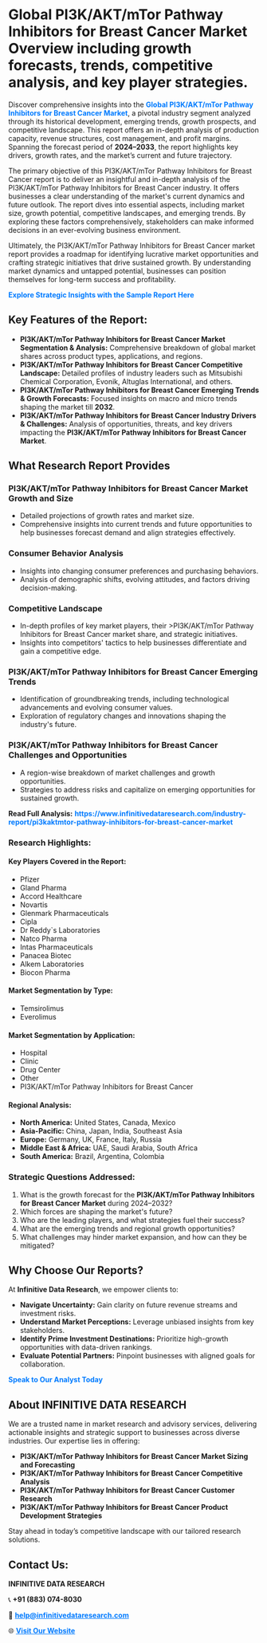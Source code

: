 <h1>Global PI3K/AKT/mTor Pathway Inhibitors for Breast Cancer Market Overview including growth forecasts, trends, competitive analysis, and key player strategies.</h1>
<p>
Discover comprehensive insights into the 
<a href="https://www.infinitivedataresearch.com/industry-report/pi3kaktmtor-pathway-inhibitors-for-breast-cancer-market" rel="dofollow" style="color: #007BFF; text-decoration: none;"><strong>Global PI3K/AKT/mTor Pathway Inhibitors for Breast Cancer Market</strong></a>, a pivotal industry segment analyzed through its historical development, emerging trends, growth prospects, and competitive landscape. This report offers an in-depth analysis of production capacity, revenue structures, cost management, and profit margins. Spanning the forecast period of <strong>2024–2033</strong>, the report highlights key drivers, growth rates, and the market’s current and future trajectory.
</p>
<p>
The primary objective of this PI3K/AKT/mTor Pathway Inhibitors for Breast Cancer report is to deliver an insightful and in-depth analysis of the PI3K/AKT/mTor Pathway Inhibitors for Breast Cancer industry. It offers businesses a clear understanding of the market's current dynamics and future outlook. The report dives into essential aspects, including market size, growth potential, competitive landscapes, and emerging trends. By exploring these factors comprehensively, stakeholders can make informed decisions in an ever-evolving business environment.
</p>
<p>
Ultimately, the PI3K/AKT/mTor Pathway Inhibitors for Breast Cancer market report provides a roadmap for identifying lucrative market opportunities and crafting strategic initiatives that drive sustained growth. By understanding market dynamics and untapped potential, businesses can position themselves for long-term success and profitability.
</p>
<p>
<a href="https://www.infinitivedataresearch.com/request-sample/reportId=103217" style="color: #007BFF; text-decoration: none;"><strong>Explore Strategic Insights with the Sample Report Here</strong></a>
</p>

<h2>Key Features of the Report:</h2>
<ul>
<li><strong>PI3K/AKT/mTor Pathway Inhibitors for Breast Cancer Market Segmentation & Analysis:</strong> Comprehensive breakdown of global market shares across product types, applications, and regions.</li>
<li><strong>PI3K/AKT/mTor Pathway Inhibitors for Breast Cancer Competitive Landscape:</strong> Detailed profiles of industry leaders such as Mitsubishi Chemical Corporation, Evonik, Altuglas International, and others.</li>
<li><strong>PI3K/AKT/mTor Pathway Inhibitors for Breast Cancer Emerging Trends & Growth Forecasts:</strong> Focused insights on macro and micro trends shaping the market till <strong>2032</strong>.</li>
<li><strong>PI3K/AKT/mTor Pathway Inhibitors for Breast Cancer Industry Drivers & Challenges:</strong> Analysis of opportunities, threats, and key drivers impacting the <strong>PI3K/AKT/mTor Pathway Inhibitors for Breast Cancer Market</strong>.</li>
</ul>

<h2>What Research Report Provides</h2>
<h3>PI3K/AKT/mTor Pathway Inhibitors for Breast Cancer Market Growth and Size</h3>
<ul>
<li>Detailed projections of growth rates and market size.</li>
<li>Comprehensive insights into current trends and future opportunities to help businesses forecast demand and align strategies effectively.</li>
</ul>

<h3>Consumer Behavior Analysis</h3>
<ul>
<li>Insights into changing consumer preferences and purchasing behaviors.</li>
<li>Analysis of demographic shifts, evolving attitudes, and factors driving decision-making.</li>
</ul>

<h3>Competitive Landscape</h3>
<ul>
<li>In-depth profiles of key market players, their >PI3K/AKT/mTor Pathway Inhibitors for Breast Cancer market share, and strategic initiatives.</li>
<li>Insights into competitors' tactics to help businesses differentiate and gain a competitive edge.</li>
</ul>

<h3>PI3K/AKT/mTor Pathway Inhibitors for Breast Cancer Emerging Trends</h3>
<ul>
<li>Identification of groundbreaking trends, including technological advancements and evolving consumer values.</li>
<li>Exploration of regulatory changes and innovations shaping the industry's future.</li>
</ul>

<h3>PI3K/AKT/mTor Pathway Inhibitors for Breast Cancer Challenges and Opportunities</h3>
<ul>
<li>A region-wise breakdown of market challenges and growth opportunities.</li>
<li>Strategies to address risks and capitalize on emerging opportunities for sustained growth.</li>
</ul>
<p><strong>Read Full Analysis:</strong> <a href="https://www.infinitivedataresearch.com/industry-report/pi3kaktmtor-pathway-inhibitors-for-breast-cancer-market" rel="dofollow" style="color: #007BFF; text-decoration: none;"><strong>https://www.infinitivedataresearch.com/industry-report/pi3kaktmtor-pathway-inhibitors-for-breast-cancer-market</strong></a></p>
<h3>Research Highlights:</h3>
<h4>Key Players Covered in the Report:</h4>
<ul><li>Pfizer</li><li>Gland Pharma</li><li>Accord Healthcare</li><li>Novartis</li><li>Glenmark Pharmaceuticals</li><li>Cipla</li><li>Dr Reddy`s Laboratories</li><li>Natco Pharma</li><li>Intas Pharmaceuticals</li><li>Panacea Biotec</li><li>Alkem Laboratories</li><li>Biocon Pharma</li></ul>
<h4>Market Segmentation by Type:</h4>
<ul><li>Temsirolimus</li><li>Everolimus</li></ul>
<h4>Market Segmentation by Application:</h4>
<ul><li>Hospital</li><li>Clinic</li><li>Drug Center</li><li>Other</li><li>PI3K/AKT/mTor Pathway Inhibitors for Breast Cancer</li></ul>

<h4>Regional Analysis:</h4>
<ul>
<li><strong>North America:</strong> United States, Canada, Mexico</li>
<li><strong>Asia-Pacific:</strong> China, Japan, India, Southeast Asia</li>
<li><strong>Europe:</strong> Germany, UK, France, Italy, Russia</li>
<li><strong>Middle East & Africa:</strong> UAE, Saudi Arabia, South Africa</li>
<li><strong>South America:</strong> Brazil, Argentina, Colombia</li>
</ul>

<h3>Strategic Questions Addressed:</h3>
<ol>
<li>What is the growth forecast for the <strong>PI3K/AKT/mTor Pathway Inhibitors for Breast Cancer Market</strong> during 2024–2032?</li>
<li>Which forces are shaping the market's future?</li>
<li>Who are the leading players, and what strategies fuel their success?</li>
<li>What are the emerging trends and regional growth opportunities?</li>
<li>What challenges may hinder market expansion, and how can they be mitigated?</li>
</ol>

<h2>Why Choose Our Reports?</h2>
<p>At <strong>Infinitive Data Research</strong>, we empower clients to:</p>
<ul>
<li><strong>Navigate Uncertainty:</strong> Gain clarity on future revenue streams and investment risks.</li>
<li><strong>Understand Market Perceptions:</strong> Leverage unbiased insights from key stakeholders.</li>
<li><strong>Identify Prime Investment Destinations:</strong> Prioritize high-growth opportunities with data-driven rankings.</li>
<li><strong>Evaluate Potential Partners:</strong> Pinpoint businesses with aligned goals for collaboration.</li>
</ul>
<p><a href="https://www.infinitivedataresearch.com/industry-report/pi3kaktmtor-pathway-inhibitors-for-breast-cancer-market" rel="dofollow" style="color: #007BFF; text-decoration: none;"><strong>Speak to Our Analyst Today</strong></a></p>

<h2>About INFINITIVE DATA RESEARCH</h2>
<p>We are a trusted name in market research and advisory services, delivering actionable insights and strategic support to businesses across diverse industries. Our expertise lies in offering:</p>
<ul>
<li><strong>PI3K/AKT/mTor Pathway Inhibitors for Breast Cancer Market Sizing and Forecasting</strong></li>
<li><strong>PI3K/AKT/mTor Pathway Inhibitors for Breast Cancer Competitive Analysis</strong></li>
<li><strong>PI3K/AKT/mTor Pathway Inhibitors for Breast Cancer Customer Research</strong></li>
<li><strong>PI3K/AKT/mTor Pathway Inhibitors for Breast Cancer Product Development Strategies</strong></li>
</ul>
<p>Stay ahead in today’s competitive landscape with our tailored research solutions.</p>

<h2>Contact Us:</h2>
<p><strong>INFINITIVE DATA RESEARCH</strong></p>
<p>📞 <strong>+91 (883) 074-8030</strong></p>
<p>📧 <strong><a href="mailto:help@infinitivedataresearch.com" style="color: #007BFF;">help@infinitivedataresearch.com</a></strong></p>
<p>🌐 <strong><a href="https://www.infinitivedataresearch.com" rel="dofollow" style="color: #007BFF;">Visit Our Website</a></strong></p>